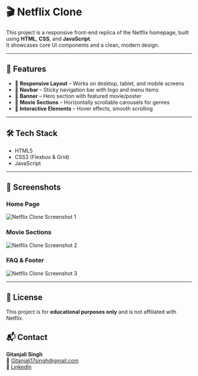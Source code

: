 # 🎬 Netflix Clone

This project is a responsive front-end replica of the Netflix homepage, built using **HTML**, **CSS**, and **JavaScript**.  
It showcases core UI components and a clean, modern design.

---

## 🚀 Features

- 🔹 **Responsive Layout** – Works on desktop, tablet, and mobile screens  
- 🔹 **Navbar** – Sticky navigation bar with logo and menu items  
- 🔹 **Banner** – Hero section with featured movie/poster  
- 🔹 **Movie Sections** – Horizontally scrollable carousels for genres  
- 🔹 **Interactive Elements** – Hover effects, smooth scrolling  

---

## 🛠️ Tech Stack

- HTML5  
- CSS3 (Flexbox & Grid)  
- JavaScript  

---

## 📸 Screenshots

### Home Page
![Netflix Clone Screenshot 1](images/images/netflix-1.png)

### Movie Sections
![Netflix Clone Screenshot 2](images/images/Netflix-2.png)

### FAQ & Footer
![Netflix Clone Screenshot 3](images/images/Netflix-3.png)

---

## 📜 License
This project is for **educational purposes only** and is not affiliated with Netflix.


## 📬 Contact

**Gitanjali Singh**  
📧 Gitanjali17singh@gmail.com  
🔗 [LinkedIn](https://www.linkedin.com/in/gitanjali-singh-aa6b24219)


